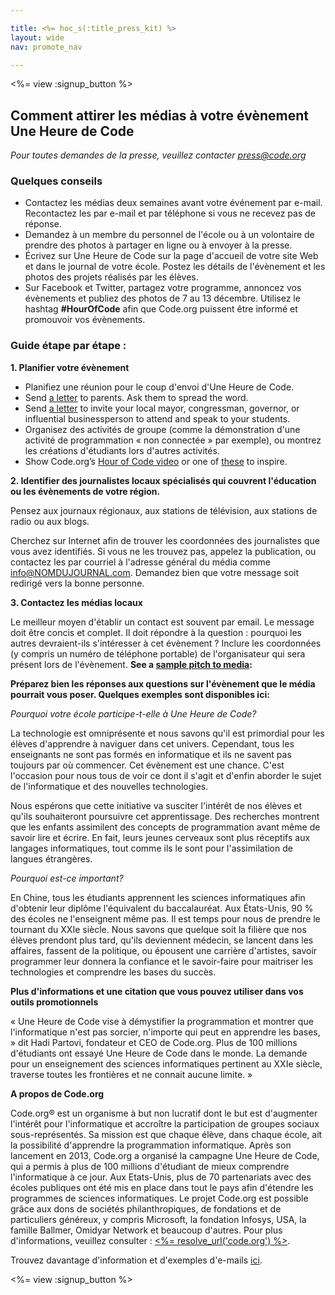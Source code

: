 ```yaml
---

title: <%= hoc_s(:title_press_kit) %>
layout: wide
nav: promote_nav

---
```


<%= view :signup_button %>

## Comment attirer les médias à votre évènement Une Heure de Code

*Pour toutes demandes de la presse, veuillez contacter <press@code.org>*

### Quelques conseils

  * Contactez les médias deux semaines avant votre événement par e-mail. Recontactez les par e-mail et par téléphone si vous ne recevez pas de réponse.
  * Demandez à un membre du personnel de l'école ou à un volontaire de prendre des photos à partager en ligne ou à envoyer à la presse.
  * Écrivez sur Une Heure de Code sur la page d'accueil de votre site Web et dans le journal de votre école. Postez les détails de l'évènement et les photos des projets réalisés par les élèves.
  * Sur Facebook et Twitter, partagez votre programme, annoncez vos évènements et publiez des photos de 7 au 13 décembre. Utilisez le hashtag **#HourOfCode** afin que Code.org puissent être informé et promouvoir vos évènements.

### Guide étape par étape :

**1. Planifier votre évènement**

  * Planifiez une réunion pour le coup d'envoi d'Une Heure de Code.
  * Send [a letter](<%= resolve_url('/promote/resources#sample-emails') %>) to parents. Ask them to spread the word.
  * Send [a letter](<%= resolve_url('/promote/resources#sample-emails') %>) to invite your local mayor, congressman, governor, or influential businessperson to attend and speak to your students.
  * Organisez des activités de groupe (comme la démonstration d'une activité de programmation « non connectée » par exemple), ou montrez les créations d'étudiants lors d'autres activités.
  * Show Code.org’s [Hour of Code video](<%= resolve_url('/') %>) or one of [these](<%= resolve_url('/promote/resources#videos') %>) to inspire.

**2. Identifier des journalistes locaux spécialisés qui couvrent l'éducation ou les évènements de votre région.**

Pensez aux journaux régionaux, aux stations de télévision, aux stations de radio ou aux blogs.

Cherchez sur Internet afin de trouver les coordonnées des journalistes que vous avez identifiés. Si vous ne les trouvez pas, appelez la publication, ou contactez les par courriel à l'adresse général du média comme info@NOMDUJOURNAL.com. Demandez bien que votre message soit redirigé vers la bonne personne.

**3. Contactez les médias locaux**

Le meilleur moyen d'établir un contact est souvent par email. Le message doit être concis et complet. Il doit répondre à la question : pourquoi les autres devraient-ils s'intéresser à cet évènement ? Inclure les coordonnées (y compris un numéro de téléphone portable) de l'organisateur qui sera présent lors de l'évènement. **See a [sample pitch to media](<%= resolve_url('/promote/resources#sample-emails') %>):**

**Préparez bien les réponses aux questions sur l'évènement que le média pourrait vous poser. Quelques exemples sont disponibles ici:**

*Pourquoi votre école participe-t-elle à Une Heure de Code?*

La technologie est omniprésente et nous savons qu'il est primordial pour les élèves d'apprendre à naviguer dans cet univers. Cependant, tous les enseignants ne sont pas formés en informatique et ils ne savent pas toujours par où commencer. Cet évènement est une chance. C'est l'occasion pour nous tous de voir ce dont il s'agit et d'enfin aborder le sujet de l'informatique et des nouvelles technologies.

Nous espérons que cette initiative va susciter l'intérêt de nos élèves et qu'ils souhaiteront poursuivre cet apprentissage. Des recherches montrent que les enfants assimilent des concepts de programmation avant même de savoir lire et écrire. En fait, leurs jeunes cerveaux sont plus réceptifs aux langages informatiques, tout comme ils le sont pour l'assimilation de langues étrangères.

*Pourquoi est-ce important?*

En Chine, tous les étudiants apprennent les sciences informatiques afin d'obtenir leur diplôme l'équivalent du baccalauréat. Aux États-Unis, 90 % des écoles ne l'enseignent même pas. Il est temps pour nous de prendre le tournant du XXIe siècle. Nous savons que quelque soit la filière que nos élèves prendont plus tard, qu'ils deviennent médecin, se lancent dans les affaires, fassent de la politique, ou épousent une carrière d'artistes, savoir programmer leur donnera la confiance et le savoir-faire pour maitriser les technologies et comprendre les bases du succès.

**Plus d'informations et une citation que vous pouvez utiliser dans vos outils promotionnels**

« Une Heure de Code vise à démystifier la programmation et montrer que l'informatique n'est pas sorcier, n'importe qui peut en apprendre les bases, » dit Hadi Partovi, fondateur et CEO de Code.org. Plus de 100 millions d'étudiants ont essayé Une Heure de Code dans le monde. La demande pour un enseignement des sciences informatiques pertinent au XXIe siècle, traverse toutes les frontières et ne connait aucune limite. »

**A propos de Code.org**

Code.org® est un organisme à but non lucratif dont le but est d'augmenter l'intérêt pour l'informatique et accroître la participation de groupes sociaux sous-représentés. Sa mission est que chaque élève, dans chaque école, ait la possibilité d'apprendre la programmation informatique. Après son lancement en 2013, Code.org a organisé la campagne Une Heure de Code, qui a permis à plus de 100 millions d'étudiant de mieux comprendre l'informatique à ce jour. Aux Etats-Unis, plus de 70 partenariats avec des écoles publiques ont été mis en place dans tout le pays afin d'étendre les programmes de sciences informatiques. Le projet Code.org est possible grâce aux dons de sociétés philanthropiques, de fondations et de particuliers généreux, y compris Microsoft, la fondation Infosys, USA, la famille Ballmer, Omidyar Network et beaucoup d'autres. Pour plus d'informations, veuillez consulter : [<%= resolve_url('code.org') %>](<%= resolve_url('https://code.org') %>).

  
Trouvez davantage d'information et d'exemples d'e-mails [ici](<%= resolve_url('/promote') %>).

<%= view :signup_button %>